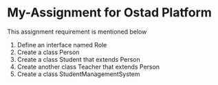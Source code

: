 # My-Assignment for Ostad Platform
This assignment requirement is mentioned below
1. Define an interface named Role
2. Create a class Person
3. Create a class Student that extends Person
4. Create another class Teacher that extends Person
5.  Create a class StudentManagementSystem
